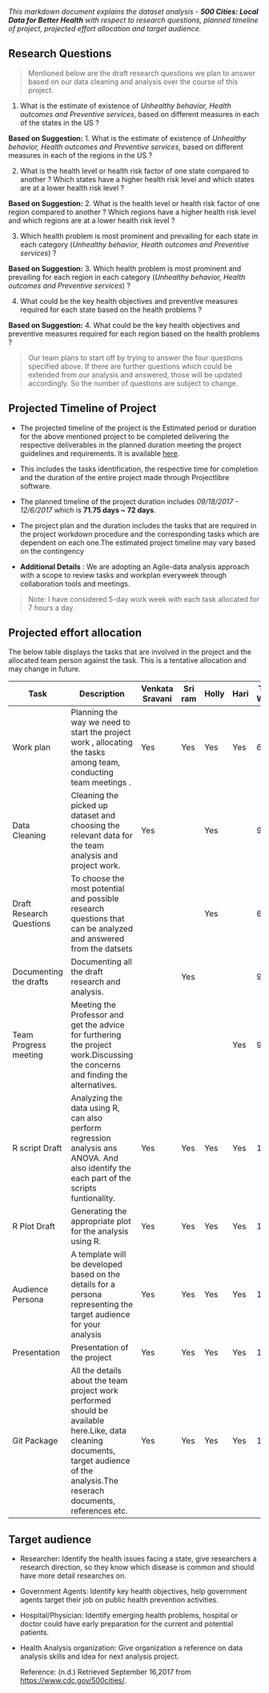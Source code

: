 _This markdown document explains the dataset analysis - **500 Cities: Local Data for Better Health** with respect to research questions, planned timeline of project, projected effort allocation and target audience._

## Research Questions

>Mentioned below are the draft research questions we plan to answer based on our data cleaning and analysis over the course of this project.

  1. What is the estimate of existence of _Unhealthy behavior, Health outcomes and Preventive services_, based on different measures in each of the states in the US ?
    
  **Based on Suggestion:**  1. What is the estimate of existence of _Unhealthy behavior, Health outcomes and Preventive services_, based on different measures in each of the regions in the US ?

  2. What is the health level or health risk factor of one state compared to another ? Which states have a higher health risk level and which states are at a lower health risk level ?
  
  **Based on Suggestion:**  2. What is the health level or health risk factor of one region compared to another ? Which regions have a higher health risk level and which regions are at a lower health risk level ?
  

  3. Which health problem is most prominent and prevailing for each state in each category (_Unhealthy behavior, Health outcomes and Preventive services_) ?
  
  **Based on Suggestion:** 3. Which health problem is most prominent and prevailing for each region in each category (_Unhealthy behavior, Health outcomes and Preventive services_) ?

  4. What could be the key health objectives and preventive measures required for each state based on the health problems ?
  
  **Based on Suggestion:** 4. What could be the key health objectives and preventive measures required for each region based on the health problems ?
  
  
>Our team plans to start off by trying to answer the four questions specified above. If there are further questions which could be extended from our analysis and answered, those will be updated accordingly. So the number of questions are subject to change.



## Projected Timeline of Project

* The projected timeline of the project is the Estimated period or duration for the above mentioned project to be completed delivering the respective deliverables in the planned duration meeting the project guidelines and requirements. It is available [here](https://github.com/Narahari-Sundaragopalan/ISQA8086-Team-Project/blob/master/Deliverables/WorkPlan/Combat_WorkPlan_ProjectPlanGanttChart.pdf).

* This includes the tasks identification, the respective time for completion and the duration of the entire project made through Projectlibre software.

* The planned timeline of the project duration includes *09/18/2017 - 12/6/2017* which is **71.75 days ~ 72 days**.

* The project plan and the duration includes the tasks that are required in the project workdown procedure and the corresponding tasks which are dependent on each one.The estimated project timeline may vary based on the contingency

* **Additional Details** : We are adopting an Agile-data analysis approach with a scope to review tasks and workplan everyweek through collaboration tools and meetings.

>Note: I have considered 5-day work week with each task allocated for 7 hours a day.

## Projected effort allocation

The below table displays the tasks that are involved in the project and the allocated team person against the task. This is a tentative allocation and may change in future.

| Task                      | Description                                                                                                                                                                           | Venkata Sravani | Sri ram  | Holly  | Hari | Task Week |
|---------------------------|---------------------------------------------------------------------------------------------------------------------------------------------------------------------------------------|-----------------|----------|--------|-----------|-----------|
| Work plan                 | Planning  the way we need to start the project work , allocating the tasks among team, conducting team meetings .                                                                     | Yes             | Yes      | Yes    | Yes       | 6         |
| Data Cleaning             | Cleaning the picked up dataset and choosing the relevant  data for the team analysis and project work.                                                                                | Yes             |          | Yes    |           | 9         |
| Draft Research Questions  | To choose the most potential and possible research questions that can be analyzed  and answered from the datsets                                                                      |                 |          | Yes    |           | 6         |
| Documenting the drafts    | Documenting all the draft research and analysis.                                                                                                                                      |                 | Yes      |        |           | 9         |
| Team Progress meeting     | Meeting the Professor and get the advice for furthering the project work.Discussing  the concerns and finding the alternatives.                                                       |                 |          |        | Yes       | 9         |
| R script Draft            | Analyzing the data using R, can also perform regression analysis ans ANOVA. And also identify the each part of the scripts funtionality.                                              | Yes             | Yes      | Yes    | Yes       | 11        |
| R Plot Draft              | Generating the appropriate plot for the analysis  using R.                                                                                                                            | Yes             | Yes      | Yes    | Yes       | 12        |
| Audience Persona          | A template will be developed based on the details for a persona representing  the target audience for your analysis                                                                   | Yes             | Yes      | Yes    | Yes       | 14        |
| Presentation              | Presentation of the project                                                                                                                                                           | Yes             | Yes      | Yes    | Yes       | 15        |
| Git Package               | All the details about the team project work performed should be available here.Like, data cleaning documents, target audience of the analysis.The reserach documents, references etc. | Yes             | Yes      | Yes    | Yes       | 15        |










## Target audience
* Researcher: Identify the health issues facing a state, give researchers a research direction, so they know which disease is common and should have more detail researches on.
* Government Agents: Identify key health objectives, help government agents target their job on public health prevention activities.
* Hospital/Physician: Identify emerging health problems, hospital or doctor could have early preparation for the current and potential patients.
* Health Analysis organization: Give organization a reference on data analysis skills and idea for next analysis project.





    Reference: (n.d.) Retrieved September 16,2017 from https://www.cdc.gov/500cities/.
